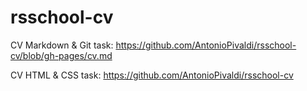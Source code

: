 # rsschool-cv
CV Markdown & Git task:
https://github.com/AntonioPivaldi/rsschool-cv/blob/gh-pages/cv.md

CV HTML & CSS task:
https://github.com/AntonioPivaldi/rsschool-cv

